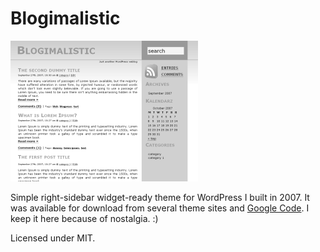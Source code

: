 # Blogimalistic

![Screenshot](https://raw.githubusercontent.com/lwojcik/blogimalistic/master/screenshot.png)

Simple right-sidebar widget-ready theme for WordPress I built in 2007. It was available for download from several theme sites and [Google Code](https://code.google.com/archive/p/blogimalistic/). I keep it here because of nostalgia. :)

Licensed under MIT.

